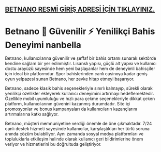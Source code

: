## <a href="https://shorten.is/nano">BETNANO RESMİ GİRİŞ ADRESİ İÇİN TIKLAYINIZ.</a>

# Betnano 🌙 Güvenilir ⚡ Yenilikçi Bahis Deneyimi nanbella

Betnano, kullanıcılarına güvenilir ve şeffaf bir bahis ortamı sunarak sektörde kendine sağlam bir yer edinmiştir. Lisanslı yapısı, güçlü alt yapısı ve kullanıcı dostu arayüzü sayesinde hem yeni başlayanlar hem de deneyimli bahisçiler için ideal bir platformdur. Spor bahislerinden canlı casinoya kadar geniş oyun yelpazesi sunan Betnano, her zevke hitap etmeyi başarıyor.

Betnano, sadece klasik bahis seçenekleriyle sınırlı kalmayıp, sürekli olarak yenilikçi özellikler ekleyerek kullanıcı deneyimini artırmayı hedeflemektedir. Özellikle mobil uyumluluğu ve hızlı para çekme seçenekleriyle dikkat çeken platform, kullanıcılarının güvenini kazanmış durumdadır. Site içi promosyonlar ve bonus kampanyaları da kullanıcıların kazançlarını artırmalarına katkı sağlıyor.

Betnano, müşteri memnuniyetine verdiği önemle de öne çıkmaktadır. 7/24 canlı destek hizmeti sayesinde kullanıcılar, karşılaştıkları her türlü soruna anında çözüm bulabiliyor. Aynı zamanda sosyal medya platformları ve topluluklarla etkileşim halinde olarak kullanıcı geri bildirimlerine önem veriyor ve hizmetlerini bu doğrultuda geliştiriyor.
